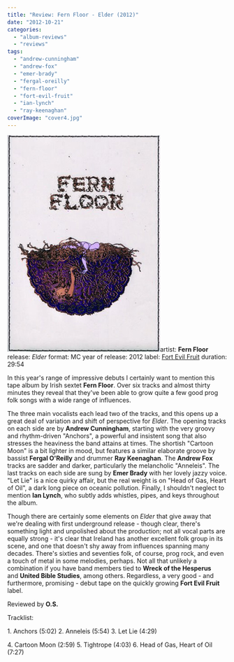```yaml
---
title: "Review: Fern Floor - Elder (2012)"
date: "2012-10-21"
categories: 
  - "album-reviews"
  - "reviews"
tags: 
  - "andrew-cunningham"
  - "andrew-fox"
  - "emer-brady"
  - "fergal-oreilly"
  - "fern-floor"
  - "fort-evil-fruit"
  - "ian-lynch"
  - "ray-keenaghan"
coverImage: "cover4.jpg"
---
```


[![](images/cover4.jpg "fernfloor_elder")](http://www.eveningoflight.nl/wordpress/wp-content/uploads/2012/10/cover4.jpg)artist: **Fern Floor** release: _Elder_ format: MC year of release: 2012 label: [Fort Evil Fruit](http://fortevilfruit.blogspot.nl/) duration: 29:54

In this year's range of impressive debuts I certainly want to mention this tape album by Irish sextet **Fern Floor**. Over six tracks and almost thirty minutes they reveal that they've been able to grow quite a few good prog folk songs with a wide range of influences.

The three main vocalists each lead two of the tracks, and this opens up a great deal of variation and shift of perspective for _Elder_. The opening tracks on each side are by **Andrew Cunningham**, starting with the very groovy and rhythm-driven "Anchors", a powerful and insistent song that also stresses the heaviness the band attains at times. The shortish "Cartoon Moon" is a bit lighter in mood, but features a similar elaborate groove by bassist **Fergal O'Reilly** and drummer **Ray Keenaghan**. The **Andrew Fox** tracks are sadder and darker, particularly the melancholic "Anneleis". The last tracks on each side are sung by **Emer Brady** with her lovely jazzy voice. "Let Lie" is a nice quirky affair, but the real weight is on "Head of Gas, Heart of Oil", a dark long piece on oceanic pollution. Finally, I shouldn't neglect to mention **Ian Lynch**, who subtly adds whistles, pipes, and keys throughout the album.

Though there are certainly some elements on _Elder_ that give away that we're dealing with first underground release - though clear, there's something light and unpolished about the production; not all vocal parts are equally strong - it's clear that Ireland has another excellent folk group in its scene, and one that doesn't shy away from influences spanning many decades. There's sixties and seventies folk, of course, prog rock, and even a touch of metal in some melodies, perhaps. Not all that unlikely a combination if you have band members tied to **Wreck of the Hesperus** and **United Bible Studies**, among others. Regardless, a very good - and furthermore, promising - debut tape on the quickly growing **Fort Evil Fruit** label.

Reviewed by **O.S.**

Tracklist:

1\. Anchors (5:02) 2. Anneleis (5:54) 3. Let Lie (4:29)

4\. Cartoon Moon (2:59) 5. Tightrope (4:03) 6. Head of Gas, Heart of Oil (7:27)
